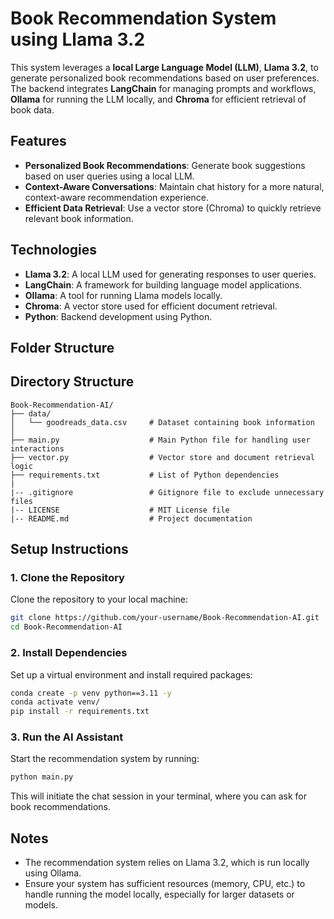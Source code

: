 # Book Recommendation System using Llama 3.2

This system leverages a **local Large Language Model (LLM)**, **Llama 3.2**, to generate personalized book recommendations based on user preferences. The backend integrates **LangChain** for managing prompts and workflows, **Ollama** for running the LLM locally, and **Chroma** for efficient retrieval of book data.

## Features
- **Personalized Book Recommendations**: Generate book suggestions based on user queries using a local LLM.
- **Context-Aware Conversations**: Maintain chat history for a more natural, context-aware recommendation experience.
- **Efficient Data Retrieval**: Use a vector store (Chroma) to quickly retrieve relevant book information.

## Technologies
- **Llama 3.2**: A local LLM used for generating responses to user queries.
- **LangChain**: A framework for building language model applications.
- **Ollama**: A tool for running Llama models locally.
- **Chroma**: A vector store used for efficient document retrieval.
- **Python**: Backend development using Python.

## Folder Structure

## Directory Structure
```plaintext
Book-Recommendation-AI/
├── data/
│   └── goodreads_data.csv     # Dataset containing book information
│
├── main.py                    # Main Python file for handling user interactions
├── vector.py                  # Vector store and document retrieval logic
├── requirements.txt           # List of Python dependencies
|
|-- .gitignore                 # Gitignore file to exclude unnecessary files
|-- LICENSE                    # MIT License file
|-- README.md                  # Project documentation
```

## Setup Instructions

### 1. Clone the Repository
Clone the repository to your local machine:
```bash
git clone https://github.com/your-username/Book-Recommendation-AI.git
cd Book-Recommendation-AI
```

### 2. Install Dependencies
Set up a virtual environment and install required packages:
```bash
conda create -p venv python==3.11 -y
conda activate venv/
pip install -r requirements.txt
```

### 3. Run the AI Assistant
Start the recommendation system by running:
```bash
python main.py
```
This will initiate the chat session in your terminal, where you can ask for book recommendations.

## Notes
- The recommendation system relies on Llama 3.2, which is run locally using Ollama.
- Ensure your system has sufficient resources (memory, CPU, etc.) to handle running the model locally, especially for larger datasets or models.

